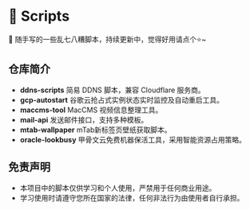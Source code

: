 # 📖 Scripts

🤪 随手写的一些乱七八糟脚本，持续更新中，觉得好用请点个⭐~

## 仓库简介

- **ddns-scripts**
  简易 DDNS 脚本，兼容 Cloudflare 服务商。
- **gcp-autostart**
  谷歌云抢占式实例状态实时监控及自动重启工具。
- **maccms-tool**
  MacCMS 视频信息整理工具。
- **mail-api**
  发送邮件接口，支持多种模板。
- **mtab-wallpaper**
  mTab新标签页壁纸获取脚本。
- **oracle-lookbusy**
  甲骨文云免费机器保活工具，采用智能资源占用策略。

## 免责声明

- 本项目中的脚本仅供学习和个人使用，严禁用于任何商业用途。
- 学习使用时请遵守您所在国家的法律，任何非法行为由使用者自行承担。


